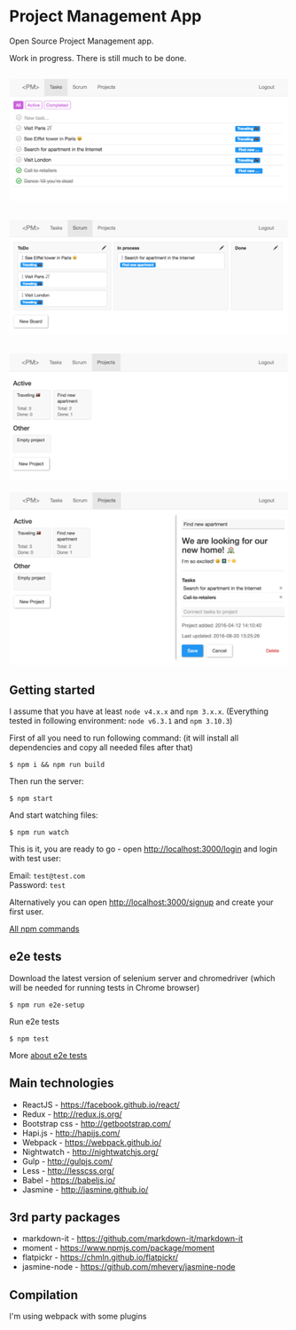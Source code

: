 # Project Management App

Open Source Project Management app.

Work in progress. There is still much to be done.

![alt tag](screenshots/tasks.png)
---
![alt tag](screenshots/scrum.png)
---
![alt tag](screenshots/projects.png)
---
![alt tag](screenshots/projects-open.png)

## Getting started

I assume that you have at least `node v4.x.x` and `npm 3.x.x`.
(Everything tested in following environment: `node v6.3.1` and `npm 3.10.3`)

First of all you need to run following command:
(it will install all dependencies and copy all needed files after that)

```
$ npm i && npm run build
```

Then run the server:

```
$ npm start
```

And start watching files:

```
$ npm run watch
```

This is it, you are ready to go - open [http://localhost:3000/login](http://localhost:3000/login) and login with test user:

Email: `test@test.com`<br>
Password: `test`

Alternatively you can open [http://localhost:3000/signup](http://localhost:3000/signup) and create your first user.

[All npm commands](docs/npm.md)

## e2e tests

Download the latest version of selenium server and chromedriver (which will be needed for running tests in Chrome browser)

```
$ npm run e2e-setup
```

Run e2e tests

```
$ npm test
```

More [about e2e tests](docs/e2e.md)

## Main technologies

* ReactJS - https://facebook.github.io/react/
* Redux - http://redux.js.org/
* Bootstrap css - http://getbootstrap.com/
* Hapi.js - http://hapijs.com/
* Webpack - https://webpack.github.io/
* Nightwatch - http://nightwatchjs.org/
* Gulp - http://gulpjs.com/
* Less - http://lesscss.org/
* Babel - https://babeljs.io/ 
* Jasmine - http://jasmine.github.io/

## 3rd party packages

* markdown-it - https://github.com/markdown-it/markdown-it
* moment - https://www.npmjs.com/package/moment
* flatpickr - https://chmln.github.io/flatpickr/
* jasmine-node - https://github.com/mhevery/jasmine-node

## Compilation

I'm using webpack with some plugins


